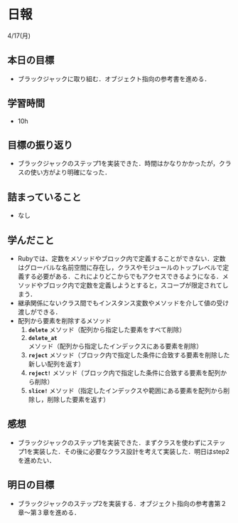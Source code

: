 # 日報

4/17(月)

## 本日の目標

- ブラックジャックに取り組む．オブジェクト指向の参考書を進める．

## 学習時間

- 10h

## 目標の振り返り

- ブラックジャックのステップ1を実装できた．時間はかなりかかったが，クラスの使い方がより明確になった．

## 詰まっていること

- なし

## 学んだこと

- Rubyでは、定数をメソッドやブロック内で定義することができない．定数はグローバルな名前空間に存在し，クラスやモジュールのトップレベルで定義する必要がある．これによりどこからでもアクセスできるようになる．メソッドやブロック内で定数を定義しようとすると，スコープが限定されてしまう．
- 継承関係にないクラス間でもインスタンス変数やメソッドを介して値の受け渡しができる．
- 配列から要素を削除するメソッド
    1. **`delete`** メソッド（配列から指定した要素をすべて削除）
    2. **`delete_at`** メソッド（配列から指定したインデックスにある要素を削除）
    3. **`reject`** メソッド（ブロック内で指定した条件に合致する要素を削除した新しい配列を返す）
    4. **`reject!`** メソッド（ブロック内で指定した条件に合致する要素を配列から削除）
    5. **`slice!`** メソッド（指定したインデックスや範囲にある要素を配列から削除し，削除した要素を返す）

## 感想

- ブラックジャックのステップ1を実装できた．まずクラスを使わずにステップ1を実装した．その後に必要なクラス設計を考えて実装した．明日はstep2を進めたい．

## 明日の目標

- ブラックジャックのステップ2を実装する．オブジェクト指向の参考書第２章〜第３章を進める．